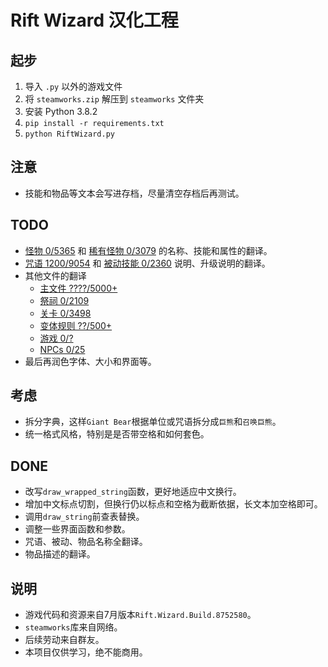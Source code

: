# Rift Wizard 汉化工程

## 起步

1. 导入 `.py` 以外的游戏文件
2. 将 `steamworks.zip` 解压到 `steamworks` 文件夹
3. 安装 Python 3.8.2
4. `pip install -r requirements.txt`
5. `python RiftWizard.py`

## 注意

- 技能和物品等文本会写进存档，尽量清空存档后再测试。

## TODO

- [怪物 0/5365](Monsters.py) 和 [稀有怪物 0/3079](RareMonsters.py) 的名称、技能和属性的翻译。
- [咒语 1200/9054](Spells.py) 和 [被动技能 0/2360](Upgrades.py) 说明、升级说明的翻译。
- 其他文件的翻译
  - [主文件 ????/5000+](RiftWizard.py)
  - [祭祠 0/2109](Shrines.py)
  - [关卡 0/3498](Level.py)
  - [变体规则 ??/500+](Mutators.py)
  - [游戏 0/?](Game.py)
  - [NPCs 0/25](NPCs.py)
- 最后再润色字体、大小和界面等。

## 考虑

- 拆分字典，这样`Giant Bear`根据单位或咒语拆分成`巨熊`和`召唤巨熊`。
- 统一格式风格，特别是是否带空格和如何套色。

## DONE

- 改写`draw_wrapped_string`函数，更好地适应中文换行。
- 增加中文标点切割，但换行仍以标点和空格为截断依据，长文本加空格即可。
- 调用`draw_string`前查表替换。
- 调整一些界面函数和参数。
- 咒语、被动、物品名称全翻译。
- 物品描述的翻译。

## 说明

- 游戏代码和资源来自7月版本`Rift.Wizard.Build.8752580`。
- `steamworks`库来自网络。
- 后续劳动来自群友。
- 本项目仅供学习，绝不能商用。
